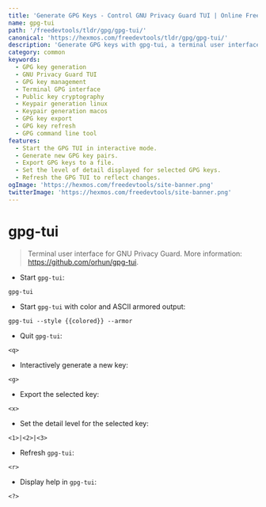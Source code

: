 ```yaml
---
title: 'Generate GPG Keys - Control GNU Privacy Guard TUI | Online Free DevTools by Hexmos'
name: gpg-tui
path: '/freedevtools/tldr/gpg/gpg-tui/'
canonical: 'https://hexmos.com/freedevtools/tldr/gpg/gpg-tui/'
description: 'Generate GPG keys with gpg-tui, a terminal user interface for GNU Privacy Guard. Manage keys and control encryption/decryption operations easily. Free online tool, no registration required.'
category: common
keywords:
  - GPG key generation
  - GNU Privacy Guard TUI
  - GPG key management
  - Terminal GPG interface
  - Public key cryptography
  - Keypair generation linux
  - Keypair generation macos
  - GPG key export
  - GPG key refresh
  - GPG command line tool
features:
  - Start the GPG TUI in interactive mode.
  - Generate new GPG key pairs.
  - Export GPG keys to a file.
  - Set the level of detail displayed for selected GPG keys.
  - Refresh the GPG TUI to reflect changes.
ogImage: 'https://hexmos.com/freedevtools/site-banner.png'
twitterImage: 'https://hexmos.com/freedevtools/site-banner.png'
---
```


# gpg-tui

> Terminal user interface for GNU Privacy Guard.
> More information: <https://github.com/orhun/gpg-tui>.

- Start `gpg-tui`:

`gpg-tui`

- Start `gpg-tui` with color and ASCII armored output:

`gpg-tui --style {{colored}} --armor`

- Quit `gpg-tui`:

`<q>`

- Interactively generate a new key:

`<g>`

- Export the selected key:

`<x>`

- Set the detail level for the selected key:

`<1>|<2>|<3>`

- Refresh `gpg-tui`:

`<r>`

- Display help in `gpg-tui`:

`<?>`
